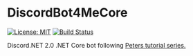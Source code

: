 # DiscordBot4MeCore
[![License: MIT](https://img.shields.io/badge/License-MIT-yellow.svg)](https://opensource.org/licenses/MIT)
[![Build Status](https://travis-ci.org/SpaceBeeGaming/DiscordBot4MeCore.svg?branch=master)](https://travis-ci.org/SpaceBeeGaming/DiscordBot4MeCore)

Discord.NET 2.0 .NET Core bot following [Peters tutorial series.](https://www.youtube.com/playlist?list=PLwmVCZVHfSkEb_AbDOzhV-A4_zol2CpeH)
